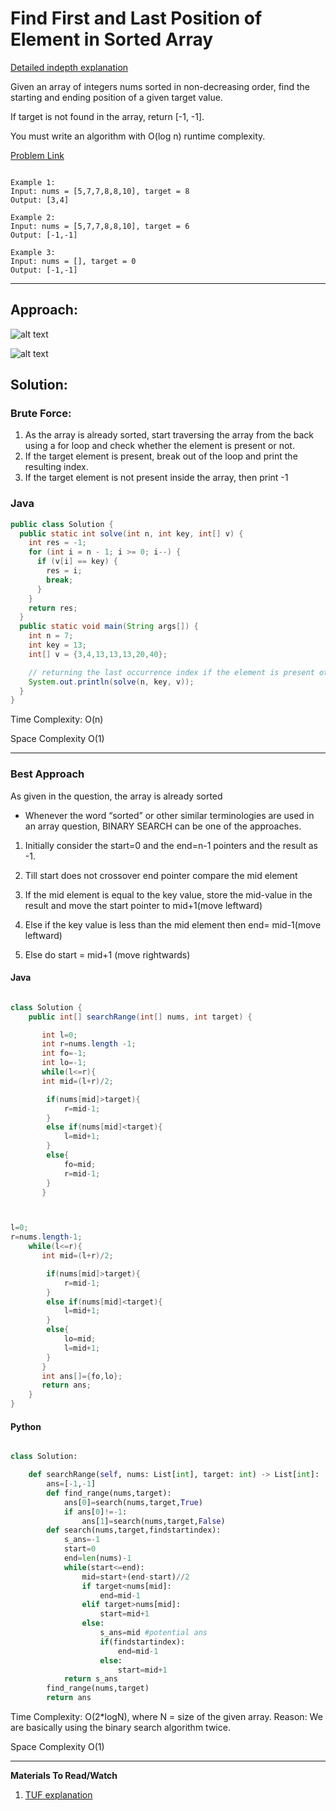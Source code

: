 # Find First and Last Position of Element in Sorted Array

[Detailed indepth explanation](https://takeuforward.org/data-structure/last-occurrence-in-a-sorted-array/)

Given an array of integers nums sorted in non-decreasing order, find the starting and ending position of a given target value.

If target is not found in the array, return [-1, -1].

You must write an algorithm with O(log n) runtime complexity.

[Problem Link](https://leetcode.com/problems/find-first-and-last-position-of-element-in-sorted-array/description/)

```

Example 1:
Input: nums = [5,7,7,8,8,10], target = 8
Output: [3,4]

Example 2:
Input: nums = [5,7,7,8,8,10], target = 6
Output: [-1,-1]

Example 3:
Input: nums = [], target = 0
Output: [-1,-1]

```

---

## **Approach**:

![alt text](./Images/foandlo.png)

![alt text](./Images/foandlo2.png)

## **Solution**:

### **Brute Force**:

1. As the array is already sorted, start traversing the array from the back using a for loop and check whether the element is present or not.
2. If the target element is present, break out of the loop and print the resulting index.
3. If the target element is not present inside the array, then print -1

### Java

```Java
public class Solution {
  public static int solve(int n, int key, int[] v) {
    int res = -1;
    for (int i = n - 1; i >= 0; i--) {
      if (v[i] == key) {
        res = i;
        break;
      }
    }
    return res;
  }
  public static void main(String args[]) {
    int n = 7;
    int key = 13;
    int[] v = {3,4,13,13,13,20,40};

    // returning the last occurrence index if the element is present otherwise -1
    System.out.println(solve(n, key, v));
  }
}
```

Time Complexity: O(n)

Space Complexity O(1)

---

### **Best Approach**

As given in the question, the array is already sorted

- Whenever the word “sorted” or other similar terminologies are used in an array question, BINARY SEARCH can be one of the approaches.

1. Initially consider the start=0 and the end=n-1 pointers and the result as -1.

2. Till start does not crossover end pointer compare the mid element

3. If the mid element is equal to the key value, store the mid-value in the result and move the start pointer to mid+1(move leftward)

4. Else if the key value is less than the mid element then end= mid-1(move leftward)

5. Else do start = mid+1 (move rightwards)

#### Java

```Java

class Solution {
    public int[] searchRange(int[] nums, int target) {

       int l=0;
       int r=nums.length -1;
       int fo=-1;
       int lo=-1;
       while(l<=r){
       int mid=(l+r)/2;

        if(nums[mid]>target){
            r=mid-1;
        }
        else if(nums[mid]<target){
            l=mid+1;
        }
        else{
            fo=mid;
            r=mid-1;
        }
       }



l=0;
r=nums.length-1;
    while(l<=r){
       int mid=(l+r)/2;

        if(nums[mid]>target){
            r=mid-1;
        }
        else if(nums[mid]<target){
            l=mid+1;
        }
        else{
            lo=mid;
            l=mid+1;
        }
       }
       int ans[]={fo,lo};
       return ans;
    }
}

```

#### Python

```python

class Solution:

    def searchRange(self, nums: List[int], target: int) -> List[int]:
        ans=[-1,-1]
        def find_range(nums,target):
            ans[0]=search(nums,target,True)
            if ans[0]!=-1:
                ans[1]=search(nums,target,False)
        def search(nums,target,findstartindex):
            s_ans=-1
            start=0
            end=len(nums)-1
            while(start<=end):
                mid=start+(end-start)//2
                if target<nums[mid]:
                    end=mid-1
                elif target>nums[mid]:
                    start=mid+1
                else:
                    s_ans=mid #potential ans
                    if(findstartindex):
                        end=mid-1
                    else:
                        start=mid+1
            return s_ans
        find_range(nums,target)
        return ans


```

Time Complexity: O(2\*logN), where N = size of the given array.
Reason: We are basically using the binary search algorithm twice.

Space Complexity O(1)

---

**Materials To Read/Watch**

1. [TUF explanation](https://takeuforward.org/data-structure/last-occurrence-in-a-sorted-array/)
